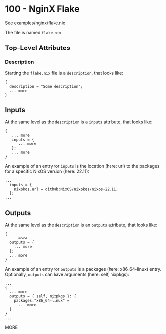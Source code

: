 # 100 - NginX Flake

See examples/nginx/flake.nix

The file is named ```flake.nix```.

## Top-Level Attributes

### Description

Starting the ```flake.nix``` file is a ```description```, that looks like:

```
{
  description = "Some description";
  ... more
}
```

## Inputs

At the same level as the ```description``` is a ```inputs``` attribute, that looks like:

```
{
   ... more
   inputs = {
      ... more
   };
   ... more
}
```

An example of an entry for ```inputs``` is the location (here: url) to the packages for a specific NixOS version (here: 22.11):

```
...
  inputs = {
    nixpkgs.url = github:NixOS/nixpkgs/nixos-22.11;
  };
...
```

## Outputs

At the same level as the ```description``` is an ```outputs``` attribute, that looks like:

```
{
  ... more
  outputs = {
    ... more
  };
  ... more
}
```

An example of an entry for ```outputs``` is a packages (here: x86_64-linux) entry. Optionally, ```outputs``` can have arguments (here: self, nixpkgs):

```
...
{
  ... more
  outputs = { self, nixpkgs }: {
    packages."x86_64-linux" = 
      ... more
  }
}
...
```

MORE
